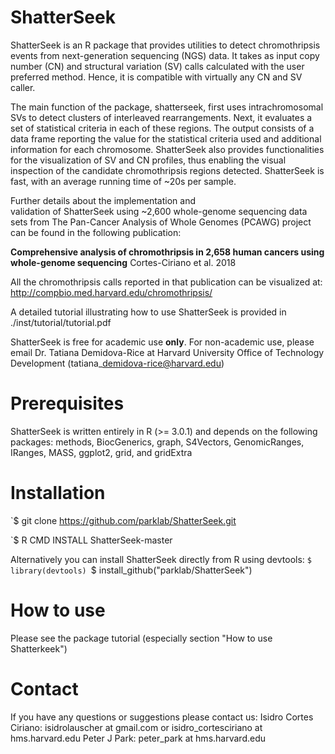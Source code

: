 # ShatterSeek 

ShatterSeek is an R package that provides utilities to detect chromothripsis events from 
next-generation sequencing (NGS) data.
It takes as input copy number (CN) and structural variation (SV) calls calculated
with the user preferred method. 
Hence, it is compatible with virtually any CN and SV caller.

The main function of the package, shatterseek,
first uses intrachromosomal SVs to detect clusters of interleaved
rearrangements.
Next, it evaluates a set of statistical criteria in each of these regions.
The output consists of a data frame reporting the value for the statistical criteria used 
and additional information for each chromosome.
ShatterSeek also provides functionalities for the visualization of SV and CN profiles,
thus enabling the visual inspection of the candidate chromothripsis regions detected.
ShatterSeek is fast, with an average running time of ~20s per sample.


Further details about the implementation and  
validation of ShatterSeek
using ~2,600 whole-genome sequencing data sets from The Pan-Cancer Analysis of Whole Genomes (PCAWG) project
can be found in the following publication:

**Comprehensive analysis of chromothripsis in 2,658 human cancers using whole-genome sequencing**
Cortes-Ciriano et al. 2018

All the chromothripsis calls reported in that publication can be visualized at: http://compbio.med.harvard.edu/chromothripsis/

A detailed tutorial illustrating how to use ShatterSeek is provided in ./inst/tutorial/tutorial.pdf

ShatterSeek is free for academic use **only**.
For non-academic use, please email Dr. Tatiana Demidova-Rice at Harvard University Office of Technology Development (tatiana\_demidova-rice@harvard.edu)

# Prerequisites

ShatterSeek is written entirely in R (>= 3.0.1) and depends on the following packages:
methods, BiocGenerics, graph, S4Vectors, GenomicRanges, IRanges, MASS, ggplot2, grid, and gridExtra


# Installation
`$ git clone https://github.com/parklab/ShatterSeek.git

`$ R CMD INSTALL ShatterSeek-master

Alternatively you can install ShatterSeek directly from R using devtools:
`$ library(devtools)
`$ install_github("parklab/ShatterSeek")

# How to use
Please see the package tutorial (especially section "How to use Shatterkeek")

# Contact
If you have any questions or suggestions please contact us:
Isidro Cortes Ciriano: isidrolauscher at gmail.com or isidro_cortesciriano at hms.harvard.edu
Peter J Park: peter_park at hms.harvard.edu


